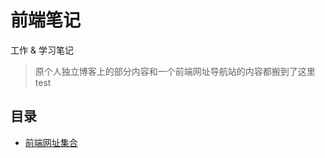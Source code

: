 # 前端笔记

工作 & 学习笔记

>原个人独立博客上的部分内容和一个前端网址导航站的内容都搬到了这里 test


## 目录 

- [前端网址集合](./Fed-Url-Collections.md)